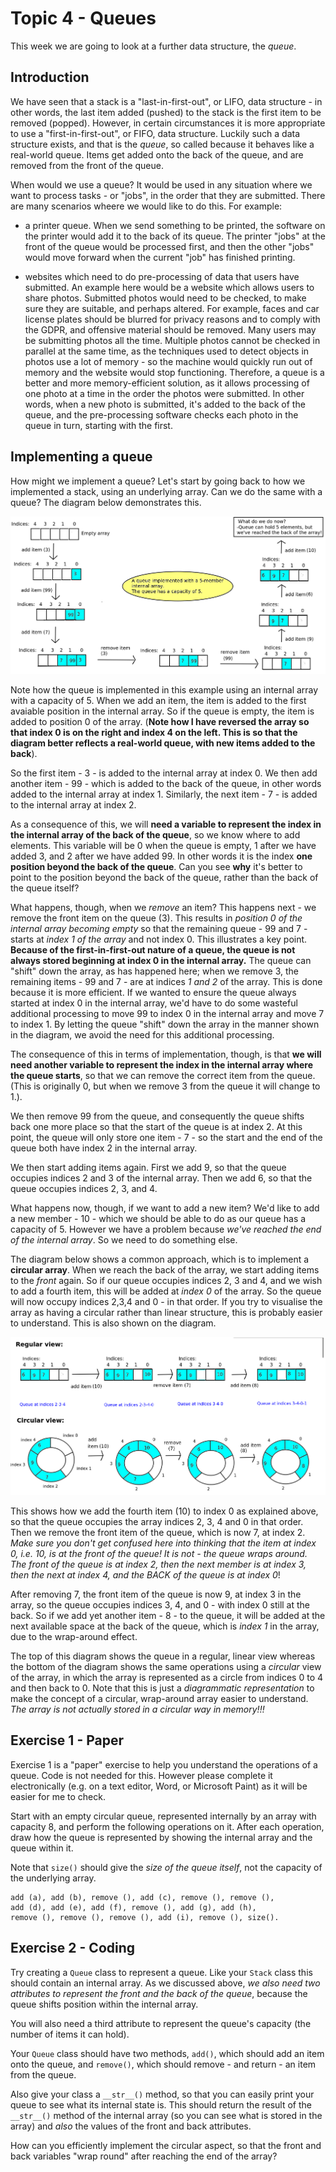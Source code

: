 # Topic 4 - Queues

This week we are going to look at a further data structure, the *queue*.

## Introduction

We have seen that a stack is a "last-in-first-out", or LIFO, data structure -
in other words, the last item added (pushed) to the stack is the first item
to be removed (popped). However, in certain circumstances it is more
appropriate to use a "first-in-first-out", or FIFO, data structure.
Luckily such a data structure exists, and that is the *queue*, so called 
because it behaves like a real-world queue. Items get added onto the back 
of the queue, and are removed from the front of the queue.

When would we use a queue? It would be used in any situation where we want
to process tasks - or "jobs", in the order that they are submitted. There
are many scenarios wheere we would like to do this. For example:

- a printer queue. When we send something to be printed, the software on
the printer would add it to the back of its queue. The printer "jobs" at
the front of the queue would be processed first, and then the other "jobs"
would move forward when the current "job" has finished printing.

- websites which need to do pre-processing of data that users have submitted. An example here would be a website which allows users to share photos. Submitted photos would need to be checked, to make sure they are suitable, and perhaps altered. For example, faces and car license plates should be blurred for privacy reasons and to comply with the GDPR, and offensive material should be removed. Many users may be submitting photos all the time. Multiple photos cannot be checked in parallel at the same time, as the techniques used to detect objects in photos use a lot of memory - so the machine would quickly run out of memory and the website would stop functioning. Therefore, a queue is a better and more memory-efficient solution, as it allows processing of one photo at a time in the order the photos were submitted. In other words, when a new photo is submitted, it's added to the back of the queue, and the pre-processing software checks each photo in the queue in turn, starting with the first. 


## Implementing a queue

How might we implement a queue? Let's start by going back to how we implemented a stack, using an underlying array. Can we do the same with a queue? The
diagram below demonstrates this.

![Queue with capacity of 5](images/queues.png)

Note how the queue is implemented in this example using an internal array with
a capacity of 5. When we add an item, the item is added to the first avaiable
position in the internal array. So if the queue is empty, the item is added
to position 0 of the array. (**Note how I have reversed the array so that
index 0 is on the right and index 4 on the left. This is so that the diagram
better reflects a real-world queue, with new items added to the back**).

So the first item - 3 - is added to the internal array at index 0. We then
add another item - 99 - which is added to the back of the queue, in other
words added to the internal array at index 1. Similarly, the next item - 7 - 
is added to the internal array at index 2.

As a consequence of this, we will **need a variable to represent the index in the internal array of the back of the queue**, so we know where to add elements. This variable will be 0 when the queue is empty, 1 after we have added 3, and 2 after we have added 99. In other words it is the index **one position beyond the back of the queue**. Can you see **why** it's better to point to the position beyond the back of the queue, rather than the back of the queue itself?

What happens, though, when we *remove* an item? This happens next - we
remove the front item on the queue (3). This results in *position 0
of the internal array becoming empty* so that the remaining queue - 99 and 7 -
starts at *index 1 of the array* and not index 0. This illustrates a key
point. **Because of the first-in-first-out nature of a queue, the queue is
not always stored beginning at index 0 in the internal array.** The 
queue can "shift" down the array, as has happened here; when we remove 3,
the remaining items - 99 and 7 - are at indices *1 and 2* of the array.
This is done because it is more efficient. If we wanted to ensure the queue
always started at index 0 in the internal array, we'd have to do some
wasteful additional processing to move 99 to index 0 in the internal array
and move 7 to index 1. By letting the queue "shift" down the array in the
manner shown in the diagram, we avoid the need for this additional processing.

The consequence of this in terms of implementation, though, is that **we will
need another variable to represent the index in the internal array where the queue starts**, so that we can remove the correct item from the queue. 
(This is originally 0, but when we remove 3 from the queue it will change to 1.). 

We then remove 99 from the queue, and consequently the queue shifts back one
more place so that the start of the queue is at index 2. At this point, the
queue will only store one item - 7 - so the start and the end of the queue
both have index 2 in the internal array.

We then start adding items again. First we add 9, so that the queue occupies
indices 2 and 3 of the internal array. Then we add 6, so that the queue 
occupies indices 2, 3, and 4.

What happens now, though, if we want to add a new item? We'd like to add
a new member - 10 - which we should be able to do as our queue has a capacity
of 5. However we have a problem because *we've reached the end of the internal
array*. So we need to do something else.

The diagram below shows a common approach, which is to implement a **circular array**. When we reach the back of the array, we start adding items to the *front* again. So if our queue occupies indices 2, 3 and 4, and we wish to add a fourth item, this will be added at *index 0* of the array. So the queue will now occupy indices 2,3,4 and 0 - in that order. If you try to visualise the array as having a circular rather than linear structure, this is probably easier to 
understand. This is also shown on the diagram.

![Circular Queue](images/queues2.png)

This shows how we add the fourth item (10) to index 0 as explained above, so
that the queue occupies the array indices 2, 3, 4 and 0 in that order. Then
we remove the front item of the queue, which is now 7, at index 2. *Make
sure you don't get confused here into thinking that the item at index 0,
i.e. 10, is at the front of the queue! It is not - the queue wraps around.
The front of the queue is at index 2, then the next member is at index 3,
then the next at index 4, and the BACK of the queue is at index 0*!

After removing 7, the front item of the queue is now 9, at index 3 in the
array, so the queue occupies indices 3, 4, and 0 - with index 0 still at the
back. So if we add yet another item - 8 - to the queue, it will be added
at the next available space at the back of the queue, which is *index 1*
in the array, due to the wrap-around effect.

The top of this diagram shows the queue in a regular, linear view whereas
the bottom of the diagram shows the same operations using a *circular* view
of the array, in which the array is represented as a circle from indices 
0 to 4 and then back to 0. Note that this is just a *diagrammatic representation* to make the concept of a circular, wrap-around array easier to understand. *The array is not actually stored in a circular way in memory!!!*

## Exercise 1 - Paper

Exercise 1 is a "paper" exercise to help you
understand the operations of a queue. Code is not needed for this. However
please complete it electronically (e.g. on a text editor, Word, or Microsoft
Paint) as it will be easier for me to check.

Start with an empty circular queue, represented internally by an array with 
capacity 8, and perform the following
operations on it. After each operation, draw how the queue is represented
by showing the internal array and the queue within it.

Note that `size()` should give the *size of the queue itself*, not the
capacity of the underlying array.

```
add (a), add (b), remove (), add (c), remove (), remove (), 
add (d), add (e), add (f), remove (), add (g), add (h), 
remove (), remove (), remove (), add (i), remove (), size().
```

## Exercise 2 - Coding

Try creating a `Queue` class to represent a queue. Like your `Stack` class
this should contain an internal array. As we discussed above, *we also need
two attributes to represent the front and the back of the
queue*, because the queue shifts position within the internal array.

You will also need a third attribute to represent the queue's capacity
(the number of items it can hold).

Your `Queue` class should have two methods, `add()`, which should add an item
onto the queue, and `remove()`, which should remove - and return - an item
from the queue.

Also give your class a `__str__()` method, so that you can easily print your
queue to see what its internal state is. This should return the result of
the `__str__()` method of the internal array (so you can see what is stored 
in the array) and *also* the values of the front and back attributes.

How can you efficiently implement the circular aspect, so that the front and
back variables "wrap round" after reaching the end of the array?
